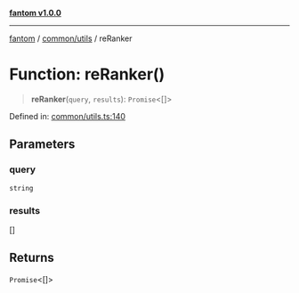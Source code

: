 [**fantom v1.0.0**](../../../README.md)

***

[fantom](../../../README.md) / [common/utils](../README.md) / reRanker

# Function: reRanker()

> **reRanker**(`query`, `results`): `Promise`\<\[\]\>

Defined in: [common/utils.ts:140](https://github.com/ispyhumanfly/fantom/blob/dc6b6b3b0135c5a349e53bb16272a109c9a9cf07/common/utils.ts#L140)

## Parameters

### query

`string`

### results

\[\]

## Returns

`Promise`\<\[\]\>

